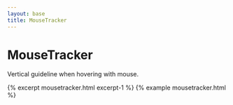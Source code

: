 ```yaml
---
layout: base
title: MouseTracker
---
```


# MouseTracker

Vertical guideline when hovering with mouse.

{% excerpt mousetracker.html excerpt-1 %}
{% example mousetracker.html %}
